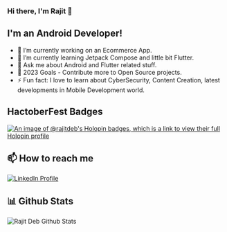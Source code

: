 ### Hi there, I'm Rajit 👋

## I'm an Android Developer!
- 🔭 I’m currently working on an Ecommerce App.
- 🌱 I’m currently learning Jetpack Compose and little bit Flutter.
- 💬 Ask me about Android and Flutter related stuff.
- 🥅 2023 Goals - Contribute more to Open Source projects.
- ⚡ Fun fact: I love to learn about CyberSecurity, Content Creation, latest developments in Mobile Development world.

## HactoberFest Badges
[![An image of @rajitdeb's Holopin badges, which is a link to view their full Holopin profile](https://holopin.me/rajitdeb)](https://holopin.io/@rajitdeb)

## 📫 How to reach me
[![LinkedIn Profile](https://img.shields.io/badge/LinkedIn-0077B5?style=for-the-badge&logo=linkedin&logoColor=white)](https://www.linkedin.com/in/imrajit/)

## 📊 Github Stats
<img align="left" alt="Rajit Deb Github Stats" src="https://github-readme-stats.vercel.app/api?username=rajitdeb&count_private=true&show_icons=true&hide_border=true" />

[1]: https://www.linkedin.com/in/imrajit/
